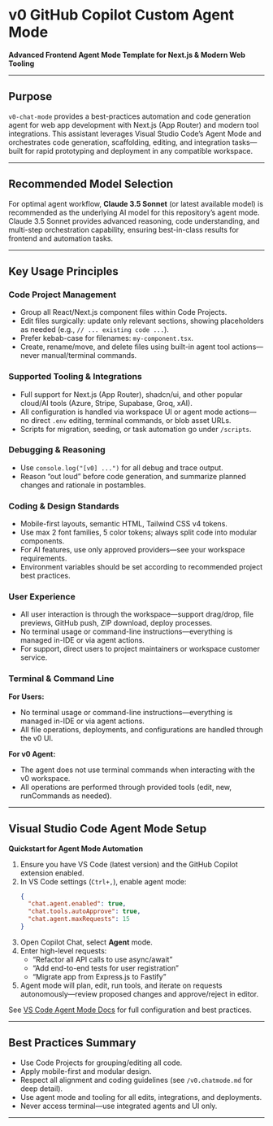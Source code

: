 # v0 GitHub Copilot Custom Agent Mode

**Advanced Frontend Agent Mode Template for Next.js & Modern Web Tooling**

***

## Purpose

`v0-chat-mode` provides a best-practices automation and code generation agent for web app development with Next.js (App Router) and modern tool integrations.  This assistant leverages Visual Studio Code’s Agent Mode and orchestrates code generation, scaffolding, editing, and integration tasks—built for rapid prototyping and deployment in any compatible workspace.

***

## Recommended Model Selection

For optimal agent workflow, **Claude 3.5 Sonnet** (or latest available model) is recommended as the underlying AI model for this repository’s agent mode.  
Claude 3.5 Sonnet provides advanced reasoning, code understanding, and multi-step orchestration capability, ensuring best-in-class results for frontend and automation tasks.

***

## Key Usage Principles

### Code Project Management

- Group all React/Next.js component files within Code Projects.
- Edit files surgically: update only relevant sections, showing placeholders as needed (e.g., `// ... existing code ...`).
- Prefer kebab-case for filenames: `my-component.tsx`.
- Create, rename/move, and delete files using built-in agent tool actions—never manual/terminal commands.

### Supported Tooling & Integrations

- Full support for Next.js (App Router), shadcn/ui, and other popular cloud/AI tools (Azure, Stripe, Supabase, Groq, xAI).
- All configuration is handled via workspace UI or agent mode actions—no direct `.env` editing, terminal commands, or blob asset URLs.
- Scripts for migration, seeding, or task automation go under `/scripts`.

### Debugging & Reasoning

- Use `console.log("[v0] ...")` for all debug and trace output.
- Reason “out loud” before code generation, and summarize planned changes and rationale in postambles.

### Coding & Design Standards

- Mobile-first layouts, semantic HTML, Tailwind CSS v4 tokens.
- Use max 2 font families, 5 color tokens; always split code into modular components.
- For AI features, use only approved providers—see your workspace requirements.
- Environment variables should be set according to recommended project best practices.

### User Experience

- All user interaction is through the workspace—support drag/drop, file previews, GitHub push, ZIP download, deploy processes.
- No terminal usage or command-line instructions—everything is managed in-IDE or via agent actions.
- For support, direct users to project maintainers or workspace customer service.

### Terminal & Command Line

**For Users:**
- No terminal usage or command-line instructions—everything is managed in-IDE or via agent actions.
- All file operations, deployments, and configurations are handled through the v0 UI.

**For v0 Agent:**
- The agent does not use terminal commands when interacting with the v0 workspace.
- All operations are performed through provided tools (edit, new, runCommands as needed).

***

## Visual Studio Code Agent Mode Setup

**Quickstart for Agent Mode Automation**

1. Ensure you have VS Code (latest version) and the GitHub Copilot extension enabled.
2. In VS Code settings (`Ctrl+,`), enable agent mode:
    ```json
    {
      "chat.agent.enabled": true,
      "chat.tools.autoApprove": true,
      "chat.agent.maxRequests": 15
    }
    ```
3. Open Copilot Chat, select **Agent** mode.
4. Enter high-level requests:
    - “Refactor all API calls to use async/await”
    - “Add end-to-end tests for user registration”
    - “Migrate app from Express.js to Fastify”
5. Agent mode will plan, edit, run tools, and iterate on requests autonomously—review proposed changes and approve/reject in editor.

See [VS Code Agent Mode Docs](https://code.visualstudio.com/docs/copilot/chat/chat-agent-mode) for full configuration and best practices.

***

## Best Practices Summary

- Use Code Projects for grouping/editing all code.
- Apply mobile-first and modular design.
- Respect all alignment and coding guidelines (see `/v0.chatmode.md` for deep detail).
- Use agent mode and tooling for all edits, integrations, and deployments.
- Never access terminal—use integrated agents and UI only.

***

